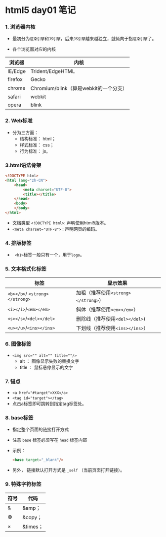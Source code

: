 # html5 day01 笔记

### 1. 浏览器内核

- 最初分为`渲染引擎`和`JS引擎`，后来`JS引擎`越来越独立，就倾向于指`渲染引擎`了。

- 各个浏览器对应的内核

| 浏览器  | 内核                                   |
| ------- | -------------------------------------- |
| IE/Edge | Trident/EdgeHTML                       |
| firefox | Gecko                                  |
| chrome  | Chromium/blink（算是webkit的一个分支） |
| safari  | webkit                                |
| opera   | blink                                  |

### 2. Web标准

- 分为三方面：
  - 结构标准： html；
  - 样式标准： css；
  - 行为标准： js。



### 3.html语法骨架	

```html
<!DOCTYPE html>
<html lang="zh-CN">
    <head>
        <meta charset="UTF-8">
        <title></title>
    </head>
    <body>
    </body>
</html>
```

- 文档类型 `<!DOCTYPE html>`:  声明使用html5版本。
- `<meta charset="UTF-8">` : 声明网页的编码。



### 4. 排版标签

- ` <h1>`标签一般只有一个，用于`logo`。



### 5. 文本格式化标签

| 标签                       | 显示效果                          |
| -------------------------- | --------------------------------- |
| `<b></b>`/ `<strong></strong>` | 加粗（推荐使用`<strong></strong>`） |
| `<i></i>`/`<em></em>`          | 斜体（推荐使用`<em></em>`）         |
| `<s></s>`/`<del></del>`      | 删除线（推荐使用`<del></del>`)      |
| `<u></u>`/`<ins></ins>`        | 下划线（推荐使用`<ins></ins>`）     |

### 6. 图像标签

- `<img src="" alt="" title=""/>`
  - alt ： 图像显示失败的替换文字
  - title ： 鼠标悬停显示的文字



### 7. 锚点

- `<a href="#target">XXX</a>`
- `<tag id="target"></tag>`
- 点击a标签即可跳转到指定tag标签处。



### 8. base标签

- 指定整个页面的链接打开方式

- 注意 `base` 标签必须写在 `head` 标签内部

- 示例：

  ```html
  <base target="_blank"/>
  ```

- 另外， 链接默认打开方式是 `_self` （当前页面打开链接）。



### 9. 特殊字符标签

| 符号    | 代码     |
| ------- | -------- |
| &amp;   | &amp；   |
| &copy;  | &copy；  |
| &times; | &times； |



